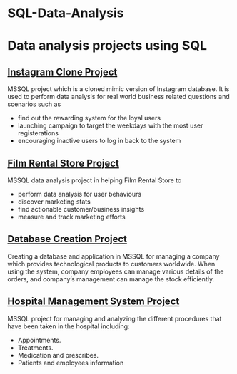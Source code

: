 # SQL-Data-Analysis
# Data analysis projects using SQL


## [Instagram Clone Project](https://github.com/shaharlevi1/SQL-Data-Analysis/blob/main/Instagram_analysis.sql)
MSSQL project which is a cloned mimic version of Instagram database. 
It is used to perform data analysis for real world business related questions and scenarios such as
+ find out the rewarding system for the loyal users
+ launching campaign to target the weekdays with the most user registerations
+ encouraging inactive users to log in back to the system

## [Film Rental Store Project](https://github.com/shaharlevi1/SQL-Data-Analysis/blob/main/sakila-analysis.sql)
MSSQL data analysis project in helping Film Rental Store to 
+ perform data analysis for user behaviours
+ discover marketing stats
+ find actionable customer/business insights
+ measure and track marketing efforts

## [Database Creation Project](https://github.com/shaharlevi1/SQL-Data-Analysis-Projects/blob/main/Levi%20Computers%20DB.sql)
Creating a database and application in MSSQL for managing a company which provides technological products to customers worldwide.
When using the system, company employees can manage various details of the orders, and company’s management can manage the stock efficiently.

## [Hospital Management System Project](https://github.com/shaharlevi1/SQL-Data-Analysis-Projects/blob/main/Hospital%20Project.sql)
MSSQL project for managing and analyzing the different procedures that have been taken in the hospital including:
+ Appointments.
+ Treatments.
+ Medication and prescribes.
+ Patients and employees information



